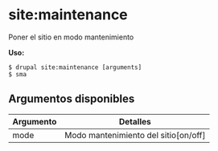 # site:maintenance
Poner el sitio en modo mantenimiento

**Uso:**
```
$ drupal site:maintenance [arguments] 
$ sma  
```

## Argumentos disponibles
Argumento | Detalles
---------|-------------
mode | Modo mantenimiento del sitio[on/off]
